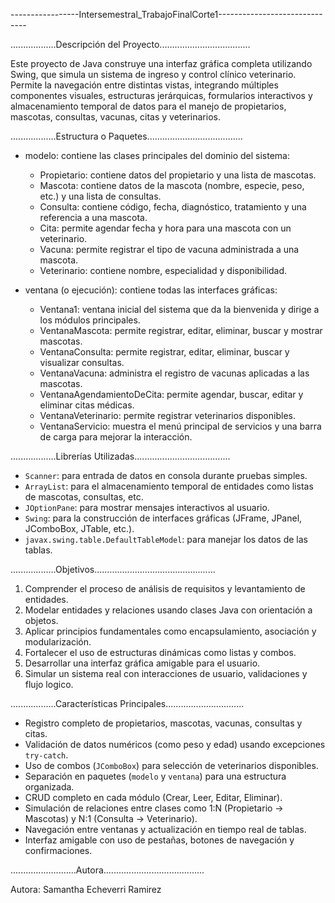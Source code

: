 -----------------Intersemestral_TrabajoFinalCorte1------------------------------

..................Descripción del Proyecto....................................

Este proyecto de Java construye una interfaz gráfica completa utilizando
Swing, que simula un sistema de ingreso y control clínico veterinario. 
Permite la navegación entre distintas vistas, integrando múltiples 
componentes visuales, estructuras jerárquicas, formularios interactivos 
y almacenamiento temporal de datos para el manejo de propietarios, 
mascotas, consultas, vacunas, citas y veterinarios.

..................Estructura o Paquetes......................................

- modelo: contiene las clases principales del dominio del sistema:

  * Propietario: contiene datos del propietario y una lista de mascotas.
  * Mascota: contiene datos de la mascota (nombre, especie, peso, etc.) y una lista de consultas.
  * Consulta: contiene código, fecha, diagnóstico, tratamiento y una referencia a una mascota.
  * Cita: permite agendar fecha y hora para una mascota con un veterinario.
  * Vacuna: permite registrar el tipo de vacuna administrada a una mascota.
  * Veterinario: contiene nombre, especialidad y disponibilidad.

- ventana (o ejecución): contiene todas las interfaces gráficas:

  * Ventana1: ventana inicial del sistema que da la bienvenida y dirige a los módulos principales.
  * VentanaMascota: permite registrar, editar, eliminar, buscar y mostrar mascotas.
  * VentanaConsulta: permite registrar, editar, eliminar, buscar y visualizar consultas.
  * VentanaVacuna: administra el registro de vacunas aplicadas a las mascotas.
  * VentanaAgendamientoDeCita: permite agendar, buscar, editar y eliminar citas médicas.
  * VentanaVeterinario: permite registrar veterinarios disponibles.
  * VentanaServicio: muestra el menú principal de servicios y una barra de carga para mejorar la interacción.

..................Librerías Utilizadas......................................

- `Scanner`: para entrada de datos en consola durante pruebas simples.
- `ArrayList`: para el almacenamiento temporal de entidades como listas de mascotas, consultas, etc.
- `JOptionPane`: para mostrar mensajes interactivos al usuario.
- `Swing`: para la construcción de interfaces gráficas (JFrame, JPanel, JComboBox, JTable, etc.).
- `javax.swing.table.DefaultTableModel`: para manejar los datos de las tablas.

..................Objetivos................................................

1. Comprender el proceso de análisis de requisitos y levantamiento de entidades.
2. Modelar entidades y relaciones usando clases Java con orientación a objetos.
3. Aplicar principios fundamentales como encapsulamiento, asociación y modularización.
4. Fortalecer el uso de estructuras dinámicas como listas y combos.
5. Desarrollar una interfaz gráfica amigable para el usuario.
6. Simular un sistema real con interacciones de usuario, validaciones y flujo logico.

..................Características Principales...............................

- Registro completo de propietarios, mascotas, vacunas, consultas y citas.
- Validación de datos numéricos (como peso y edad) usando excepciones `try-catch`.
- Uso de combos (`JComboBox`) para selección de veterinarios disponibles.
- Separación en paquetes (`modelo` y `ventana`) para una estructura organizada.
- CRUD completo en cada módulo (Crear, Leer, Editar, Eliminar).
- Simulación de relaciones entre clases como 1:N (Propietario → Mascotas) y N:1 (Consulta → Veterinario).
- Navegación entre ventanas y actualización en tiempo real de tablas.
- Interfaz amigable con uso de pestañas, botones de navegación y confirmaciones.


..........................Autora........................................

Autora: Samantha Echeverri Ramirez  
